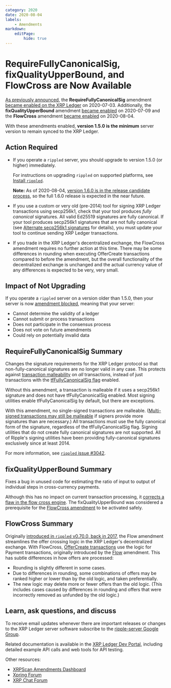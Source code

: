```yaml
---
category: 2020
date: 2020-08-04
labels:
    - Amendments
markdown:
    editPage:
        hide: true
---
```

# RequireFullyCanonicalSig, fixQualityUpperBound, and FlowCross are Now Available

[As previously announced](https://xrpl.org/blog/2020/requirefullycanonicalsig-expected.html), the **RequireFullyCanonicalSig** amendment [became enabled on the XRP Ledger](https://xrpcharts.ripple.com/#/transactions/94D8B158E948148B949CC3C35DD5DC4791D799E1FD5D3CE0E570160EDEF947D3) on 2020-07-03. Additionally, the **fixQualityUpperBound** amendment [became enabled](https://xrpcharts.ripple.com/#/transactions/5F8E9E9B175BB7B95F529BEFE3C84253E78DAF6076078EC450A480C861F6889E) on 2020-07-09 and the **FlowCross** amendment [became enabled](https://xrpcharts.ripple.com/#/transactions/44C4B040448D89B6C5A5DEC97C17FEDC2E590BA094BC7DB63B7FDC888B9ED78F) on 2020-08-04.

With these amendments enabled, **version 1.5.0 is the minimum** server version to remain synced to the XRP Ledger.

<!-- BREAK -->

## Action Required

- If you operate a `rippled` server, you should upgrade to version 1.5.0 (or higher) immediately.

    For instructions on upgrading `rippled` on supported platforms, see [Install `rippled`](https://xrpl.org/install-rippled.html).

    **Note:** As of 2020-08-04, [version 1.6.0 is in the release candidate process](https://github.com/ripple/rippled/commit/7b048b423e8ae08a54018a89231d050b9f562855), so the full 1.6.0 release is expected in the near future.

- If you use a custom or very old (pre-2014) tool for signing XRP Ledger transactions using secp256k1, check that your tool produces _fully canonical_ signatures. All valid Ed25519 signatures are fully canonical. If your tool produces secp256k1 signatures that are not fully canonical (see [Alternate secp256k1 signatures](https://xrpl.org/transaction-malleability.html#alternate-secp256k1-signatures) for details), you must update your tool to continue sending XRP Ledger transactions.

- If you trade in the XRP Ledger's decentralized exchange, the FlowCross amendment requires no further action at this time. There may be some differences in rounding when executing OfferCreate transactions compared to before the amendment, but the overall functionality of the decentralized exchange is unchanged and the actual currency value of any differences is expected to be very, very small.


## Impact of Not Upgrading

If you operate a `rippled` server on a version older than 1.5.0, then your server is now [amendment blocked](https://xrpl.org/amendments.html#amendment-blocked), meaning that your server:

* Cannot determine the validity of a ledger
* Cannot submit or process transactions
* Does not participate in the consensus process
* Does not vote on future amendments
* Could rely on potentially invalid data


## RequireFullyCanonicalSig Summary

Changes the signature requirements for the XRP Ledger protocol so that non-fully-canonical signatures are no longer valid in any case. This protects against [transaction malleability](https://xrpl.org/transaction-malleability.html) on _all_ transactions, instead of just transactions with the [tfFullyCanonicalSig flag](https://xrpl.org/transaction-common-fields.html#global-flags) enabled.

Without this amendment, a transaction is malleable if it uses a secp256k1 signature and does not have tfFullyCanonicalSig enabled. Most signing utilities enable tfFullyCanonicalSig by default, but there are exceptions.

With this amendment, no single-signed transactions are malleable. ([Multi-signed transactions may still be malleable](https://xrpl.org/transaction-malleability.html#malleability-with-multi-signatures) if signers provide more signatures than are necessary.) All transactions must use the fully canonical form of the signature, regardless of the tfFullyCanonicalSig flag. Signing utilities that do not create fully canonical signatures are not supported. All of Ripple's signing utilities have been providing fully-canonical signatures exclusively since at least 2014.

For more information, see [`rippled` issue #3042](https://github.com/ripple/rippled/issues/3042).


## fixQualityUpperBound Summary

Fixes a bug in unused code for estimating the ratio of input to output of individual steps in cross-currency payments.

Although this has no impact on current transaction processing, it [corrects a flaw in the flow cross engine](https://twitter.com/nbougalis/status/1273415169482223616). The fixQualityUpperBound was considered a prerequisite for the [FlowCross amendment](https://xrpl.org/known-amendments.html#flowcross) to be activated safely.


## FlowCross Summary

Originally [introduced in `rippled` v0.70.0, back in 2017](https://xrpl.org/blog/2017/rippled-0.70.0.html), the Flow amendment streamlines the offer crossing logic in the XRP Ledger's decentralized exchange. With FlowCross, [OfferCreate transactions](https://xrpl.org/offercreate.html) use the logic for Payment transactions, originally introduced by the [Flow](https://xrpl.org/known-amendments.html#flow) amendment. This has subtle differences in how offers are processed:

- Rounding is slightly different in some cases.
- Due to differences in rounding, some combinations of offers may be ranked higher or lower than by the old logic, and taken preferentially.
- The new logic may delete more or fewer offers than the old logic. (This includes cases caused by differences in rounding and offers that were incorrectly removed as unfunded by the old logic.)

## Learn, ask questions, and discuss

To receive email updates whenever there are important releases or changes to the XRP Ledger server software subscribe to the [ripple-server Google Group](https://groups.google.com/forum/#!forum/ripple-server).

Related documentation is available in the [XRP Ledger Dev Portal](https://xrpl.org/), including detailed example API calls and web tools for API testing.

Other resources:

* [XRPScan Amendments Dashboard](https://xrpscan.com/amendments)
* [Xpring Forum](https://forum.xpring.io/)
* [XRP Chat Forum](http://www.xrpchat.com/)
